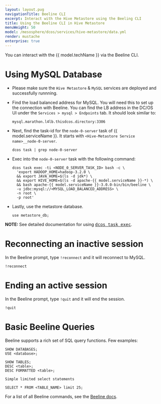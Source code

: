 ```yaml
---
layout: layout.pug
navigationTitle: Beeline CLI
excerpt: Interact with the Hive Metastore using the Beeling CLI
title: Using the Beeline CLI in Hive Metastore
menuWeight: 50
model: /mesosphere/dcos/services/hive-metastore/data.yml
render: mustache
enterprise: true
---
```


You can interact with the {{ model.techName }} via the Beeline CLI.

# <a name="Using MySQL Database"></a> Using MySQL Database

- Please make sure the `Hive Metastore` & `MySQL` services are deployed and successfully runnning.

- Find the load balanced address for MySQL. You will need this to set up the connection with Beeline. You can find the LB address in the DC/OS UI under the `Services > mysql > Endpoints` tab. It should look similar to:
   ``` 
   mysql.marathon.l4lb.thisdcos.directory:3306
   ```

- Next, find the task-id for the `node-0-server` task of {{ model.serviceName }}. It starts with `<Hive-Metastore Service name>__node-0-server`.

  ```
  dcos task | grep node-0-server
  ```
- Exec into the `node-0-server` task with the following command:

  ```
  dcos task exec -ti <NODE_0_SERVER_TASK_ID> bash -c \
    'export HADOOP_HOME=hadoop-3.2.0 \
    && export JAVA_HOME=$(ls -d jdk*) \
    && export HIVE_HOME=$(ls -d apache-{{ model.serviceName }}-*) \
    && bash apache-{{ model.serviceName }}-3.0.0-bin/bin/beeline \
    -u jdbc:mysql://<MYSQL_LOAD_BALANCED_ADDRESS> \
    -n root \
    -p root'
  ```
  
- Lastly, use the metastore database.

  ```
  use metastore_db;
  ```
<p class="message--note"><strong>NOTE: </strong>See detailed documentation for using <a href="/mesosphere/dcos/2.0/monitoring/debugging/task-exec/"><tt>dcos task exec</tt></a>.</p>
  
# <a name="Reconnecting an inactive session"></a> Reconnecting an inactive session
  
  In the Beeline prompt, type `!reconnect` and it will reconnect to MySQL.
  
  ```
  !reconnect
  ```

# <a name="Ending an active session"></a> Ending an active session
  
  In the Beeline prompt, type `!quit` and it will end the session.
  
  ```
  !quit
  ```
  
# <a name="Basic Beeline Queries"></a> Basic Beeline Queries

  Beeline supports a rich set of SQL query functions. Few examples:
  ```
  SHOW DATABASES;
  USE <database>;

  SHOW TABLES;
  DESC <table>;
  DESC FORMATTED <table>;

  Simple limited select statements

  SELECT * FROM <TABLE_NAME> limit 25;
  ```

For a list of all Beeline commands, see the [Beeline docs](https://cwiki.apache.org/confluence/display/Hive/HiveServer2+Clients#HiveServer2Clients-BeelineCommands).
